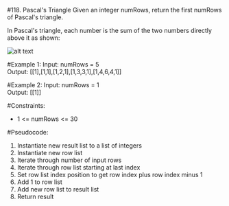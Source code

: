 #118. Pascal's Triangle
Given an integer numRows, return the first numRows of Pascal's triangle.

In Pascal's triangle, each number is the sum of the two numbers directly above it as shown:

![alt text][diagram]

[diagram]: https://upload.wikimedia.org/wikipedia/commons/0/0d/PascalTriangleAnimated2.gif "Pascal's Triangle"

#Example 1:
Input: numRows = 5\
Output: [[1],[1,1],[1,2,1],[1,3,3,1],[1,4,6,4,1]]

#Example 2:
Input: numRows = 1\
Output: [[1]]

#Constraints:
- 1 <= numRows <= 30

#Pseudocode:
1. Instantiate new result list to a list of integers
2. Instantiate new row list
3. Iterate through number of input rows
4. Iterate through row list starting at last index
5. Set row list index position to get row index plus row index minus 1
6. Add 1 to row list
7. Add new row list to result list
8. Return result
